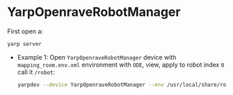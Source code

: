 # YarpOpenraveRobotManager

First open a:
```bash
yarp server
```

- Example 1: Open `YarpOpenraveRobotManager` device with `mapping_room.env.xml` environment with `ODE`, view, apply to robot index `0` call it `/robot`:
   ```bash
   yarpdev --device YarpOpenraveRobotManager --env /usr/local/share/robotDevastation-openrave-models/contexts/openrave/ecro/mapping_room.env.xml --physics ode --view --robotIndex 0 --name /robot
   ```
